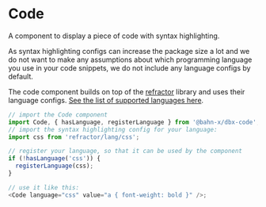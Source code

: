# Code

A component to display a piece of code with syntax highlighting.

As syntax highlighting configs can increase the package size a lot and we do not want to make any assumptions about which programming language you use in your code snippets, we do not include any language configs by default.

The code component builds on top of the [refractor](https://github.com/wooorm/refractor) library and uses their language configs. [See the list of supported languages here](https://github.com/wooorm/refractor#syntaxes).

```js
// import the Code component
import Code, { hasLanguage, registerLanguage } from '@bahn-x/dbx-code';
// import the syntax highlighting config for your language:
import css from 'refractor/lang/css';

// register your language, so that it can be used by the component
if (!hasLanguage('css')) {
  registerLanguage(css);
}

// use it like this:
<Code language="css" value="a { font-weight: bold }" />;
```

